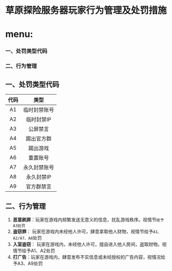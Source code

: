 # 草原探险服务器玩家行为管理及处罚措施
# menu:
### 一、处罚类型代码
### 二、行为管理

## 一、处罚类型代码
| 代码 | 类型 | 
| :---: | :---: |
| A1 | 临时封禁账号 | 
| A2 | 临时封禁IP |
| A3 | 公屏禁言 |
| A4 | 踢出官方群 
| A5 | 踢出游戏 |
| A6 | 重置账号 |
| A7 | 永久封禁账号 |
| A8 | 永久封禁IP |
| A9 | 官方群禁言 |

## 二、行为管理
1. **恶意刷屏**：玩家在游戏内频繁发送无意义的信息，扰乱游戏秩序。视情节`给予A3处罚`
2. **盗窃罪**： 玩家在游戏内未经他人许可，肆意拿取他人财物，视情节给予`A1、A2/A7、A8`处罚
3. **入室盗窃**： 玩家在游戏内，未经他人许可，擅自进入他人房间，盗取财物。视情节给予A1、A2处罚
4. **打广告**：玩家在游戏内，肆意发布不实信息或未经授权的广告内容，视情况给予A3、A9处罚